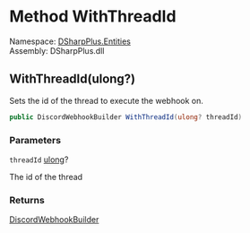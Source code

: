 # Method WithThreadId

Namespace: [DSharpPlus.Entities](DSharpPlus.Entities.md)  
Assembly: DSharpPlus.dll

## <a id="DSharpPlus_Entities_DiscordWebhookBuilder_WithThreadId_System_Nullable_System_UInt64__"></a>WithThreadId\(ulong?\)

Sets the id of the thread to execute the webhook on.

```csharp
public DiscordWebhookBuilder WithThreadId(ulong? threadId)
```

### Parameters

`threadId` [ulong](https://learn.microsoft.com/dotnet/api/system.uint64)?

The id of the thread

### Returns

[DiscordWebhookBuilder](DSharpPlus.Entities.DiscordWebhookBuilder.md)

